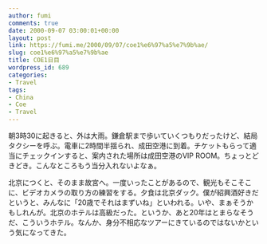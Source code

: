 ```yaml
---
author: fumi
comments: true
date: 2000-09-07 03:00:01+00:00
layout: post
link: https://fumi.me/2000/09/07/coe1%e6%97%a5%e7%9b%ae/
slug: coe1%e6%97%a5%e7%9b%ae
title: COE1日目
wordpress_id: 689
categories:
- Travel
tags:
- China
- Coe
- Travel
---
```


朝3時30に起きると、外は大雨。鎌倉駅まで歩いていくつもりだったけど、結局タクシーを呼ぶ。電車に2時間半揺られ、成田空港に到着。チケットもらって適当にチェックインすると、案内された場所は成田空港のVIP ROOM。ちょっとどきどき。こんなところもう当分入れないよなぁ。




北京につくと、そのまま故宮へ。一度いったことがあるので、観光もそこそこに、ビデオカメラの取り方の練習をする。夕食は北京ダック。僕が紹興酒好きだというと、みんなに「20歳でそれはまずいね」といわれる。いや、まぁそうかもしれんが。北京のホテルは高級だった。というか、あと20年はとまらなそうだ、こういうホテル。なんか、身分不相応なツアーにきているのではないかという気になってきた。
